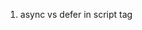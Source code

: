 1.  async vs defer in script tag 
    <script scr = "">
        IT will fetch the script from n/w and execcute then and their. At this point HTML parsing stopped, it will resume once script execution over.
    <script async scr = "">
        It will fetch script from n/w asynchronously along with the HTML parsing.HTML parsing block when script execution takes place.